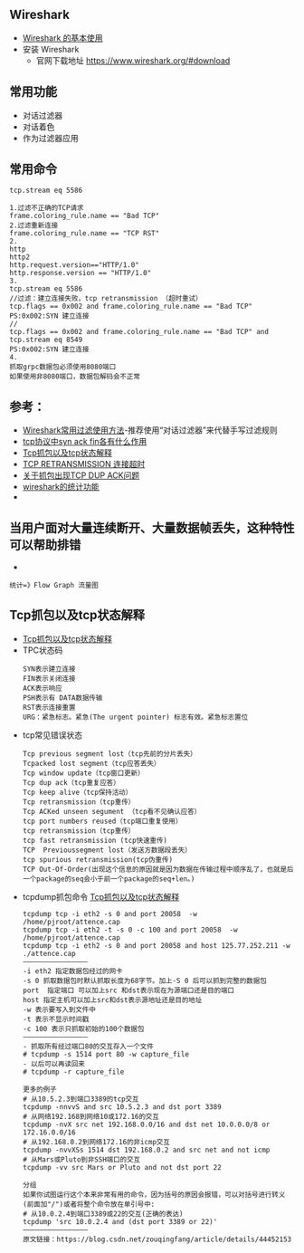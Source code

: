 ## Wireshark
- [Wireshark 的基本使用](https://blog.csdn.net/bestcxx/article/details/81212056)
- 安装 Wireshark
    - 官网下载地址 https://www.wireshark.org/#download
## 常用功能
- 对话过滤器
- 对话着色
- 作为过滤器应用

## 常用命令
```
tcp.stream eq 5586

1.过滤不正确的TCP请求
frame.coloring_rule.name == "Bad TCP"
2.过滤重新连接
frame.coloring_rule.name == "TCP RST"
2.
http
http2
http.request.version=="HTTP/1.0"
http.response.version == "HTTP/1.0"
3.
tcp.stream eq 5586
//过滤：建立连接失败，tcp retransmission （超时重试）
tcp.flags == 0x002 and frame.coloring_rule.name == "Bad TCP"
PS:0x002:SYN 建立连接
//
tcp.flags == 0x002 and frame.coloring_rule.name == "Bad TCP" and tcp.stream eq 8549
PS:0x002:SYN 建立连接
4.
抓取grpc数据包必须使用8080端口
如果使用非8080端口，数据包解码会不正常

```

## 参考：
- [Wireshark常用过滤使用方法](https://www.cnblogs.com/nmap/p/6291683.html)-推荐使用“对话过滤器”来代替手写过滤规则
- [tcp协议中syn ack fin各有什么作用](https://zhidao.baidu.com/question/495480267.html)
- [Tcp抓包以及tcp状态解释](https://blog.csdn.net/zouqingfang/article/details/44452153)
- [TCP RETRANSMISSION 连接超时](https://www.cnblogs.com/bobo-wq/p/11645256.html)
- [关于抓包出现TCP DUP ACK问题](https://blog.csdn.net/doitsjz/article/details/73457447)
- [wireshark的统计功能](https://www.jianshu.com/p/e7b3760c25b2)
- []()

## 当用户面对大量连续断开、大量数据帧丢失，这种特性可以帮助排错
- []()
```
统计=》Flow Graph 流量图
```

## Tcp抓包以及tcp状态解释
- [Tcp抓包以及tcp状态解释](https://blog.csdn.net/zouqingfang/article/details/44452153)
- TPC状态码
    ```
    SYN表示建立连接
    FIN表示关闭连接
    ACK表示响应
    PSH表示有 DATA数据传输
    RST表示连接重置
    URG：紧急标志。紧急(The urgent pointer) 标志有效。紧急标志置位
    ```
- tcp常见错误状态
    ```
    Tcp previous segment lost（tcp先前的分片丢失）
    Tcpacked lost segment（tcp应答丢失）
    Tcp window update（tcp窗口更新）
    Tcp dup ack（tcp重复应答）
    Tcp keep alive（tcp保持活动）
    Tcp retransmission（tcp重传）
    Tcp ACKed unseen segument （tcp看不见确认应答）
    tcp port numbers reused（tcp端口重复使用）
    tcp retransmission（tcp重传）
    tcp fast retransmission (tcp快速重传)
    TCP  Previoussegment lost（发送方数据段丢失）
    tcp spurious retransmission(tcp伪重传)
    TCP Out-Of-Order(出现这个信息的原因就是因为数据在传输过程中顺序乱了，也就是后一个package的seq会小于前一个package的seq+len。)
    ```
- tcpdump抓包命令 [Tcp抓包以及tcp状态解释](https://blog.csdn.net/zouqingfang/article/details/44452153)
    ```
    tcpdump tcp -i eth2 -s 0 and port 20058  -w /home/pjroot/attence.cap
    tcpdump tcp -i eth2 -t -s 0 -c 100 and port 20058  -w /home/pjroot/attence.cap
    tcpdump tcp -i eth2 -s 0 and port 20058 and host 125.77.252.211 -w ./attence.cap
    ————————————————
    -i eth2 指定数据包经过的网卡
    -s 0 抓取数据包时默认抓取长度为68字节。加上-S 0 后可以抓到完整的数据包
    port  指定端口 可以加上src 和dst表示现在为源端口还是目的端口
    host 指定主机可以加上src和dst表示源地址还是目的地址
    -w 表示要写入到文件中
    -t 表示不显示时间戳
    -c 100 表示只抓取初始的100个数据包
    ————————————————
    - 抓取所有经过端口80的交互存入一个文件
    # tcpdump -s 1514 port 80 -w capture_file
    - 以后可以再读回来
    # tcpdump -r capture_file
    
    更多的例子
    # 从10.5.2.3到端口3389的tcp交互
    tcpdump -nnvvS and src 10.5.2.3 and dst port 3389
    # 从网络192.168到网络10或172.16的交互
    tcpdump -nvX src net 192.168.0.0/16 and dst net 10.0.0.0/8 or 172.16.0.0/16
    # 从192.168.0.2到网络172.16的非icmp交互
    tcpdump -nvvXSs 1514 dst 192.168.0.2 and src net and not icmp
    # 从Mars或Pluto到非SSH端口的交互
    tcpdump -vv src Mars or Pluto and not dst port 22
    
    分组
    如果你试图运行这个本来非常有用的命令，因为括号的原因会报错，可以对括号进行转义(前面加"/")或者将整个命令放在单引号中:
    # 从10.0.2.4到端口3389或22的交互(正确的表达)
    tcpdump 'src 10.0.2.4 and (dst port 3389 or 22)'
    ————————————————
    原文链接：https://blog.csdn.net/zouqingfang/article/details/44452153
    ```